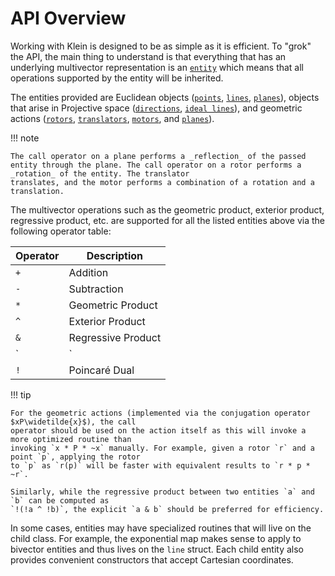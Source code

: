 # API Overview

Working with Klein is designed to be as simple as it is efficient. To "grok" the API, the main thing
to understand is that everything that has an underlying multivector representation is an
[`entity`](../api/kln_entity) which means that all operations supported by the entity will be
inherited.

The entities provided are Euclidean objects ([`points`](../api/kln_point), [`lines`](../api/kln_line), [`planes`](../api/kln_plane)), objects that arise in
Projective space ([`directions`](../api/kln_direction), [`ideal lines`](../api/kln_ideal_line)),
and geometric actions ([`rotors`](../api/kln_rotor), [`translators`](../api/kln_translator),
[`motors`](../api/kln_motor), and [`planes`](../api/kln_plane)).

!!! note

    The call operator on a plane performs a _reflection_ of the passed entity through the plane. The call operator on a rotor performs a _rotation_ of the entity. The translator
    translates, and the motor performs a combination of a rotation and a translation.

The multivector operations such as the geometric product, exterior product, regressive product, etc.
are supported for all the listed entities above via the following operator table:

| Operator | Description             |
| -------- | ----------------------- |
| `+`      | Addition                |
| `-`      | Subtraction             |
| `*`      | Geometric Product       |
| `^`      | Exterior Product        |
| `&`      | Regressive Product      |
| `|`      | Symmetric Inner Product |
| `!`      | Poincaré Dual           |

!!! tip

    For the geometric actions (implemented via the conjugation operator $xP\widetilde{x}$), the call
    operator should be used on the action itself as this will invoke a more optimized routine than
    invoking `x * P * ~x` manually. For example, given a rotor `r` and a point `p`, applying the rotor
    to `p` as `r(p)` will be faster with equivalent results to `r * p * ~r`.

    Similarly, while the regressive product between two entities `a` and `b` can be computed as
    `!(!a ^ !b)`, the explicit `a & b` should be preferred for efficiency.

In some cases, entities may have specialized routines that will live on the child class. For
example, the exponential map makes sense to apply to bivector entities and thus lives on the `line`
struct. Each child entity also provides convenient constructors that accept Cartesian coordinates.
